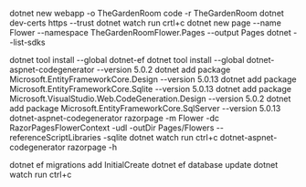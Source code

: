 dotnet new webapp -o TheGardenRoom
code -r TheGardenRoom
dotnet dev-certs https --trust
dotnet watch run
crtl+c
dotnet new page --name Flower --namespace TheGardenRoomFlower.Pages --output Pages
dotnet --list-sdks

dotnet tool install --global dotnet-ef
dotnet tool install --global dotnet-aspnet-codegenerator --version 5.0.2
dotnet add package Microsoft.EntityFrameworkCore.Design --version 5.0.13
dotnet add package Microsoft.EntityFrameworkCore.Sqlite --version 5.0.13
dotnet add package Microsoft.VisualStudio.Web.CodeGeneration.Design --version 5.0.2
dotnet add package Microsoft.EntityFrameworkCore.SqlServer --version 5.0.13
dotnet-aspnet-codegenerator razorpage -m Flower -dc RazorPagesFlowerContext -udl -outDir Pages/Flowers --referenceScriptLibraries -sqlite
dotnet watch run
ctrl+c
dotnet-aspnet-codegenerator razorpage -h

dotnet ef migrations add InitialCreate
dotnet ef database update
dotnet watch run
ctrl+c

 